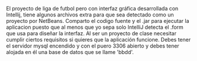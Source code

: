El proyecto de liga de futbol pero con interfaz gráfica desarrollada con Intellij, tiene algunos archivos extra para que sea detectado como un proyecto por NetBeans.
Comparto el codigo fuente y el .jar para ejecutar la aplicacion puesto que al menos que yo sepa solo IntelliJ detecta el .form que usa para diseñar la interfaz.
Al ser un proyecto de clase necesitar cumplir ciertos requisitos si quieres que la aplicación funcione.
Debes tener el servidor mysql encendido y con el puero 3306 abierto y debes tener alojada en él una base de datos que se llame 'bbdd'.
